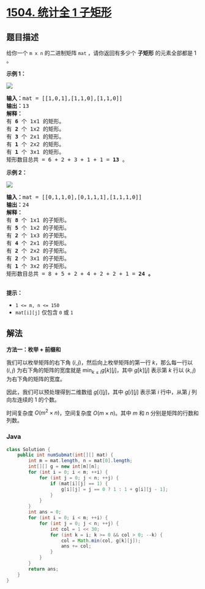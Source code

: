 # [1504. 统计全 1 子矩形](https://leetcode.cn/problems/count-submatrices-with-all-ones)

## 题目描述

<p>给你一个&nbsp;<code>m x n</code>&nbsp;的二进制矩阵&nbsp;<code>mat</code>&nbsp;，请你返回有多少个&nbsp;<strong>子矩形</strong>&nbsp;的元素全部都是 1 。</p>

<p><strong>示例 1：</strong></p>

<p><img src="https://gcore.jsdelivr.net/gh/doocs/leetcode@main/solution/1500-1599/1504.Count%20Submatrices%20With%20All%20Ones/images/ones1-grid.jpg" /></p>

<pre>
<strong>输入：</strong>mat = [[1,0,1],[1,1,0],[1,1,0]]
<strong>输出：</strong>13
<strong>解释：
</strong>有 <strong>6</strong>&nbsp;个 1x1 的矩形。
有 <strong>2</strong> 个 1x2 的矩形。
有 <strong>3</strong> 个 2x1 的矩形。
有 <strong>1</strong> 个 2x2 的矩形。
有 <strong>1</strong> 个 3x1 的矩形。
矩形数目总共 = 6 + 2 + 3 + 1 + 1 = <strong>13</strong>&nbsp;。
</pre>

<p><strong>示例 2：</strong></p>

<p><img src="https://gcore.jsdelivr.net/gh/doocs/leetcode@main/solution/1500-1599/1504.Count%20Submatrices%20With%20All%20Ones/images/ones2-grid.jpg" /></p>

<pre>
<strong>输入：</strong>mat = [[0,1,1,0],[0,1,1,1],[1,1,1,0]]
<strong>输出：</strong>24
<strong>解释：</strong>
有 <strong>8</strong> 个 1x1 的子矩形。
有 <strong>5</strong> 个 1x2 的子矩形。
有 <strong>2</strong> 个 1x3 的子矩形。
有 <strong>4</strong> 个 2x1 的子矩形。
有 <strong>2</strong> 个 2x2 的子矩形。
有 <strong>2</strong> 个 3x1 的子矩形。
有 <strong>1</strong> 个 3x2 的子矩形。
矩形数目总共 = 8 + 5 + 2 + 4 + 2 + 2 + 1 = <strong>24</strong><strong> 。</strong>

</pre>

<p><strong>提示：</strong></p>

<ul>
	<li><code>1 &lt;= m, n &lt;= 150</code></li>
	<li><code>mat[i][j]</code>&nbsp;仅包含&nbsp;<code>0</code>&nbsp;或&nbsp;<code>1</code></li>
</ul>

## 解法

**方法一：枚举 + 前缀和**

我们可以枚举矩阵的右下角 $(i, j)$，然后向上枚举矩阵的第一行 $k$，那么每一行以 $(i, j)$ 为右下角的矩阵的宽度就是 $\min_{k \leq i} \textit{g}[k][j]$，其中 $\textit{g}[k][j]$ 表示第 $k$ 行以 $(k, j)$ 为右下角的矩阵的宽度。

因此，我们可以预处理得到二维数组 $g[i][j]$，其中 $g[i][j]$ 表示第 $i$ 行中，从第 $j$ 列向左连续的 $1$ 的个数。

时间复杂度 $O(m^2 \times n)$，空间复杂度 $O(m \times n)$。其中 $m$ 和 $n$ 分别是矩阵的行数和列数。

### **Java**

```java
class Solution {
    public int numSubmat(int[][] mat) {
        int m = mat.length, n = mat[0].length;
        int[][] g = new int[m][n];
        for (int i = 0; i < m; ++i) {
            for (int j = 0; j < n; ++j) {
                if (mat[i][j] == 1) {
                    g[i][j] = j == 0 ? 1 : 1 + g[i][j - 1];
                }
            }
        }
        int ans = 0;
        for (int i = 0; i < m; ++i) {
            for (int j = 0; j < n; ++j) {
                int col = 1 << 30;
                for (int k = i; k >= 0 && col > 0; --k) {
                    col = Math.min(col, g[k][j]);
                    ans += col;
                }
            }
        }
        return ans;
    }
}
```
